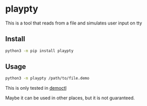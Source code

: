 # playpty

This is a tool that reads from a file and simulates user input on tty

## Install

```bash
python3 -m pip install playpty
```

## Usage

```bash
python3 -m playpty /path/to/file.demo
```

This is only tested in [democtl](https://github.com/wzshiming/democtl)

Maybe it can be used in other places, but it is not guaranteed.
